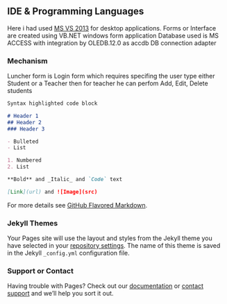 ## IDE & Programming Languages 

Here i had used   [MS VS 2013](https://visualstudio.microsoft.com/vs/older-downloads/) for desktop applications.
Forms or Interface are created using VB.NET windows form application 
Database used is MS ACCESS with integration by OLEDB.12.0 as accdb DB connection adapter 

### Mechanism 

Luncher form is Login form which requires specifing the user type either Student or a Teacher then for teacher 
he can perfom Add, Edit, Delete students 

```markdown
Syntax highlighted code block

# Header 1
## Header 2
### Header 3

- Bulleted
- List

1. Numbered
2. List

**Bold** and _Italic_ and `Code` text

[Link](url) and ![Image](src)
```

For more details see [GitHub Flavored Markdown](https://guides.github.com/features/mastering-markdown/).

### Jekyll Themes

Your Pages site will use the layout and styles from the Jekyll theme you have selected in your [repository settings](https://github.com/koko12345/Simple-School-System-VB.NT-MS-ACCESS-AES-Encryption-/settings). The name of this theme is saved in the Jekyll `_config.yml` configuration file.

### Support or Contact

Having trouble with Pages? Check out our [documentation](https://help.github.com/categories/github-pages-basics/) or [contact support](https://github.com/contact) and we’ll help you sort it out.
